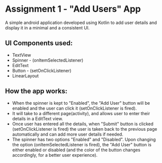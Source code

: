
# Assignment 1 - "Add Users" App

A simple android application developed using Kotlin to add user details and display it in a minimal and a consistent UI.

## UI Components used:
 - TextView
 - Spinner - (onItemSelectedListener)
 - EditText
 - Button - (setOnClickListener)
 - LinearLayout

## How the app works:
- When the spinner is kept to "Enabled", the "Add User" button will be enabled and the user can click it (setOnClickListener is fired).
- It will take to a different page(activity), and allows user to enter their details in a EditText view. 
- Once user has entered all the details, when "Submit" button is clicked (setOnClickListener is fired) the user is taken back to the previous page automatically and can add more user details if needed.
- The spinner has two options "Enabled" and "Disabled". Upon changing the option (onItemSelectedListener is fired), the "Add User" button is either enabled or disabled (and the color of the button changes accordingly, for a better user experience).


